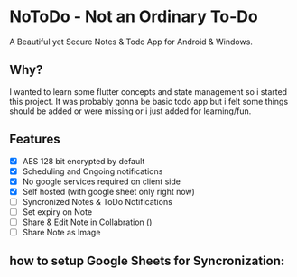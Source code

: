 # NoToDo - Not an Ordinary To-Do

A Beautiful yet Secure Notes & Todo App for Android & Windows.

## Why?

I wanted to learn some flutter concepts and state management so i started this project. It was probably gonna be basic todo 
app but i felt some things should be added or were missing or i just added for learning/fun.

## Features

- [x] AES 128 bit encrypted by default
- [x] Scheduling and Ongoing notifications
- [x] No google services required on client side
- [x] Self hosted (with google sheet only right now)
- [ ] Syncronized Notes & ToDo Notifications
- [ ] Set expiry on Note
- [ ] Share & Edit Note in Collabration ()
- [ ] Share Note as Image

## how to setup Google Sheets for Syncronization:
